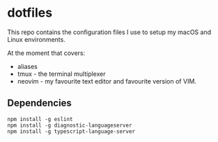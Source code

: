 # dotfiles

This repo contains the configuration files I use to setup my macOS and Linux environments.

At the moment that covers:
* aliases
* tmux - the terminal multiplexer
* neovim - my favourite text editor and favourite version of VIM.

## Dependencies

    npm install -g eslint
    npm install -g diagnostic-languageserver
    npm install -g typescript-language-server


